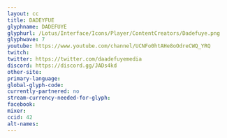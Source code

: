 ```yaml
---
layout: cc
title: DADEYFUE
glyphname: DADEFUYE
glyphurl: /Lotus/Interface/Icons/Player/ContentCreators/Dadefuye.png
glyphwave: 7
youtube: https://www.youtube.com/channel/UCNFo0htAHe8oOdreCWQ_YRQ
twitch:
twitter: https://twitter.com/daadefuyemedia
discord: https://discord.gg/JADs4kd
other-site:
primary-language:
global-glyph-code:
currently-partnered: no
stream-currency-needed-for-glyph:
facebook:
mixer:
ccid: 42
alt-names:
---
```

